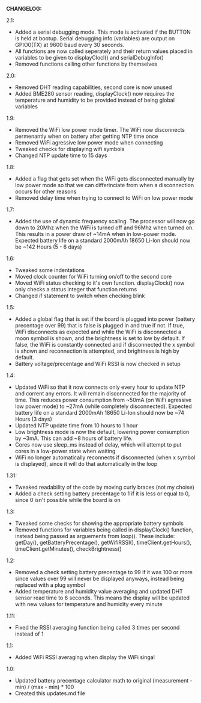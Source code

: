 **CHANGELOG:**

2.1:
* Added a serial debugging mode. This mode is activated if the BUTTON is held at bootup. Serial debugging info (variables) are output on GPIO0(TX) at 9600 baud every 30 seconds.
* All functions are now called seperately and their return values placed in variables to be given to displayClocl() and serialDebugInfo()
* Removed functions calling other functions by themselves

2.0:
* Removed DHT reading capabilities, second core is now unused
* Added BME280 sensor reading, displayClock() now requires the temperature and humidity to be provided instead of being global variables

1.9:
* Removed the WiFi low power mode timer. The WiFi now disconnects permenantly when on battery after getting NTP time once
* Removed WiFi agressive low power mode when connecting
* Tweaked checks for displaying wifi symbols
* Changed NTP update time to 15 days 

1.8:
* Added a flag that gets set when the WiFi gets disconnected manually by low power mode so that we can differinciate from when a disconnection occurs for other reasons
* Removed delay time when trying to connect to WiFi on low power mode

1.7:
* Added the use of dynamic frequency scaling. The processor will now go down to 20Mhz when the WiFi is turned off and 96Mhz when turned on. This results in a power draw of ~14mA when in low-power mode. Expected battery life on a standard 2000mAh 18650 Li-Ion should now be ~142 Hours (5 - 6 days)

1.6:
* Tweaked some indentations
* Moved clock counter for WiFi turning on/off to the second core
* Moved WiFi status checking to it's own function. displayClock() now only checks a status integer that function returns
* Changed if statement to switch when checking blink

1.5:
* Added a global flag that is set if the board is plugged into power (battery precentage over 99) that is false is plugged in and true if not. If true, WiFi disconnects as expected and while the WiFi is disconnected a moon symbol is shown, and the brightness is set to low by default. If false, the WiFi is constantly connected and if disconnected the x symbol is shown and reconnection is attempted, and brightness is high by default.
* Battery voltage/precentage and WiFi RSSI is now checked in setup

1.4:
* Updated WiFi so that it now connects only every hour to update NTP and corrent any errors. It will remain disconnected for the majority of time. This reduces power consumption from ~50mA (on WiFi agressive low power mode) to ~27mA (while completely disconnected). Expected battery life on a standard 2000mAh 18650 Li-Ion should now be ~74 Hours (3 days)
* Updated NTP update time from 10 hours to 1 hour
* Low brightness mode is now the default, lowering power consumption by ~3mA. This can add ~8 hours of battery life.
* Cores now use sleep_ms instead of delay, which will attempt to put cores in a low-power state when waiting
* WiFi no longer automatically reconnects if disconnected (when x symbol is displayed), since it will do that automatically in the loop

1.31:
* Tweaked readability of the code by moving curly braces (not my choise)
* Added a check setting battery precentage to 1 if it is less or equal to 0, since 0 isn't possible while the board is on

1.3:
* Tweaked some checks for showing the appropriate battery symbols
* Removed functions for variables being called in displayClock() function, instead being passed as arguements from loop(). These include: getDay(), getBatteryPrecentage(), getWifiRSSI(), timeClient.getHours(), timeClient.getMinutes(), checkBrightness()

1.2:
* Removed a check setting battery precentage to 99 if it was 100 or more since values over 99 will never be displayed anyways, instead being replaced with a plug symbol
* Added temperature and humidity value averaging and updated DHT sensor read time to 6 seconds. This means the display will be updated with new values for temperature and humidity every minute

1.11:
* Fixed the RSSI averaging function being called 3 times per second instead of 1

1.1:
* Added WiFi RSSI averaging when display the WiFi singal

1.0:
* Updated battery precentage calculator math to original (measurement - min) / (max - min) * 100
* Created this updates.md file 